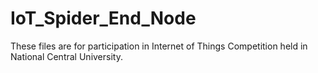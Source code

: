 # IoT_Spider_End_Node
These files are for participation in Internet of Things Competition held in National Central University.
